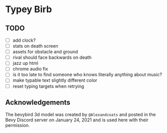 # Typey Birb

## TODO

- [ ] add clock?
- [ ] stats on death screen
- [ ] assets for obstacle and ground
- [ ] rival should face backwards on death
- [ ] jazz up html
- [ ] chrome audio fix
- [ ] is it too late to find someone who knows literally anything about music?
- [ ] make typable text slightly different color
- [ ] reset typing targets when retrying

## Acknowledgements

The bevybird 3d model was created by `@Alexandcoats` and posted in the Bevy Discord server on January 24, 2021 and is used here with their permission.
